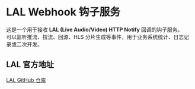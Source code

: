 # LAL Webhook 钩子服务

这是一个用于接收 **LAL (Live Audio/Video) HTTP Notify** 回调的钩子服务。  
可以监听推流、拉流、回源、HLS 分片生成等事件，用于业务系统统计、日志记录或二次开发。

## LAL 官方地址

[LAL GitHub 仓库](https://github.com/q191201771/lal)
